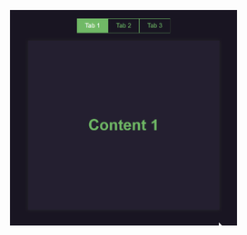 <p align="center" width="100%">
    <a href="https://alexandre-fb.github.io/lib-js/navegacao-por-tabs/index.html" target="_blank">
</p>
<p align="center" width="100%">
    <img class="" src="git-result-tab-navigation.gif" alt="navegação por tab" width="400px" style="margin: 0 auto;">
</p>
